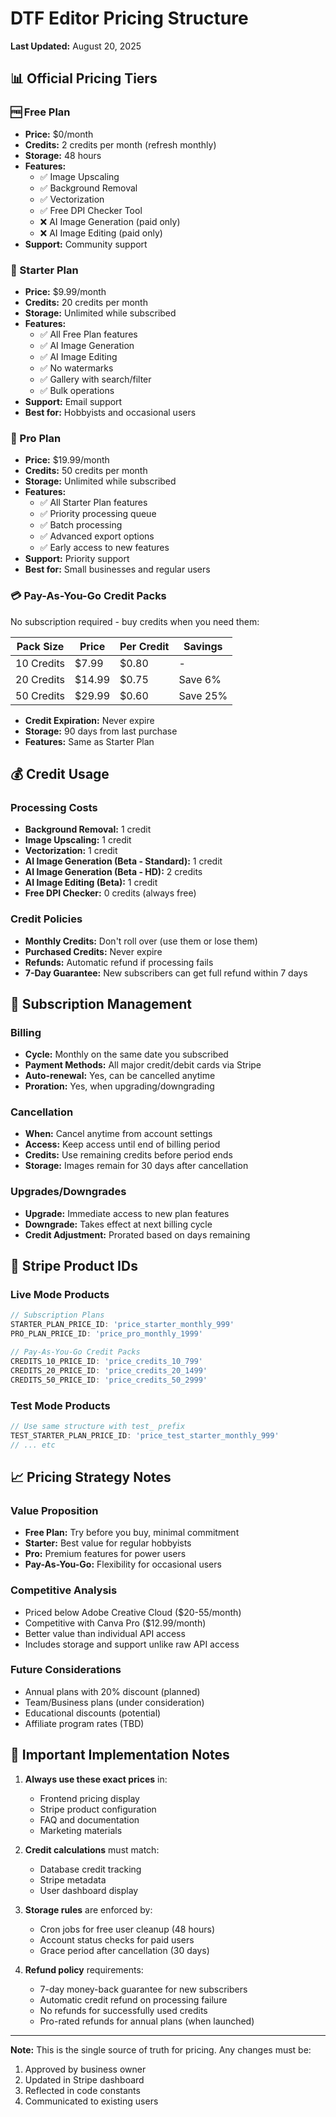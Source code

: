 # DTF Editor Pricing Structure

**Last Updated:** August 20, 2025

## 📊 Official Pricing Tiers

### 🆓 Free Plan
- **Price:** $0/month
- **Credits:** 2 credits per month (refresh monthly)
- **Storage:** 48 hours
- **Features:**
  - ✅ Image Upscaling
  - ✅ Background Removal
  - ✅ Vectorization
  - ✅ Free DPI Checker Tool
  - ❌ AI Image Generation (paid only)
  - ❌ AI Image Editing (paid only)
- **Support:** Community support

### 🚀 Starter Plan
- **Price:** $9.99/month
- **Credits:** 20 credits per month
- **Storage:** Unlimited while subscribed
- **Features:**
  - ✅ All Free Plan features
  - ✅ AI Image Generation
  - ✅ AI Image Editing
  - ✅ No watermarks
  - ✅ Gallery with search/filter
  - ✅ Bulk operations
- **Support:** Email support
- **Best for:** Hobbyists and occasional users

### 💎 Pro Plan
- **Price:** $19.99/month
- **Credits:** 50 credits per month
- **Storage:** Unlimited while subscribed
- **Features:**
  - ✅ All Starter Plan features
  - ✅ Priority processing queue
  - ✅ Batch processing
  - ✅ Advanced export options
  - ✅ Early access to new features
- **Support:** Priority support
- **Best for:** Small businesses and regular users

### 💳 Pay-As-You-Go Credit Packs
No subscription required - buy credits when you need them:

| Pack Size | Price | Per Credit | Savings |
|-----------|-------|------------|---------|
| 10 Credits | $7.99 | $0.80 | - |
| 20 Credits | $14.99 | $0.75 | Save 6% |
| 50 Credits | $29.99 | $0.60 | Save 25% |

- **Credit Expiration:** Never expire
- **Storage:** 90 days from last purchase
- **Features:** Same as Starter Plan

## 💰 Credit Usage

### Processing Costs
- **Background Removal:** 1 credit
- **Image Upscaling:** 1 credit
- **Vectorization:** 1 credit
- **AI Image Generation (Beta - Standard):** 1 credit
- **AI Image Generation (Beta - HD):** 2 credits
- **AI Image Editing (Beta):** 1 credit
- **Free DPI Checker:** 0 credits (always free)

### Credit Policies
- **Monthly Credits:** Don't roll over (use them or lose them)
- **Purchased Credits:** Never expire
- **Refunds:** Automatic refund if processing fails
- **7-Day Guarantee:** New subscribers can get full refund within 7 days

## 🔄 Subscription Management

### Billing
- **Cycle:** Monthly on the same date you subscribed
- **Payment Methods:** All major credit/debit cards via Stripe
- **Auto-renewal:** Yes, can be cancelled anytime
- **Proration:** Yes, when upgrading/downgrading

### Cancellation
- **When:** Cancel anytime from account settings
- **Access:** Keep access until end of billing period
- **Credits:** Use remaining credits before period ends
- **Storage:** Images remain for 30 days after cancellation

### Upgrades/Downgrades
- **Upgrade:** Immediate access to new plan features
- **Downgrade:** Takes effect at next billing cycle
- **Credit Adjustment:** Prorated based on days remaining

## 🎯 Stripe Product IDs

### Live Mode Products
```javascript
// Subscription Plans
STARTER_PLAN_PRICE_ID: 'price_starter_monthly_999'
PRO_PLAN_PRICE_ID: 'price_pro_monthly_1999'

// Pay-As-You-Go Credit Packs
CREDITS_10_PRICE_ID: 'price_credits_10_799'
CREDITS_20_PRICE_ID: 'price_credits_20_1499'
CREDITS_50_PRICE_ID: 'price_credits_50_2999'
```

### Test Mode Products
```javascript
// Use same structure with test_ prefix
TEST_STARTER_PLAN_PRICE_ID: 'price_test_starter_monthly_999'
// ... etc
```

## 📈 Pricing Strategy Notes

### Value Proposition
- **Free Plan:** Try before you buy, minimal commitment
- **Starter:** Best value for regular hobbyists
- **Pro:** Premium features for power users
- **Pay-As-You-Go:** Flexibility for occasional users

### Competitive Analysis
- Priced below Adobe Creative Cloud ($20-55/month)
- Competitive with Canva Pro ($12.99/month)
- Better value than individual API access
- Includes storage and support unlike raw API access

### Future Considerations
- Annual plans with 20% discount (planned)
- Team/Business plans (under consideration)
- Educational discounts (potential)
- Affiliate program rates (TBD)

## 🚨 Important Implementation Notes

1. **Always use these exact prices** in:
   - Frontend pricing display
   - Stripe product configuration
   - FAQ and documentation
   - Marketing materials

2. **Credit calculations** must match:
   - Database credit tracking
   - Stripe metadata
   - User dashboard display

3. **Storage rules** are enforced by:
   - Cron jobs for free user cleanup (48 hours)
   - Account status checks for paid users
   - Grace period after cancellation (30 days)

4. **Refund policy** requirements:
   - 7-day money-back guarantee for new subscribers
   - Automatic credit refund on processing failure
   - No refunds for successfully used credits
   - Pro-rated refunds for annual plans (when launched)

---

**Note:** This is the single source of truth for pricing. Any changes must be:
1. Approved by business owner
2. Updated in Stripe dashboard
3. Reflected in code constants
4. Communicated to existing users